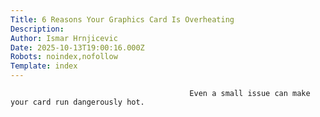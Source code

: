```yaml
---
Title: 6 Reasons Your Graphics Card Is Overheating
Description: 
Author: Ismar Hrnjicevic
Date: 2025-10-13T19:00:16.000Z
Robots: noindex,nofollow
Template: index
---
```


                                            Even a small issue can make your card run dangerously hot.
                                        